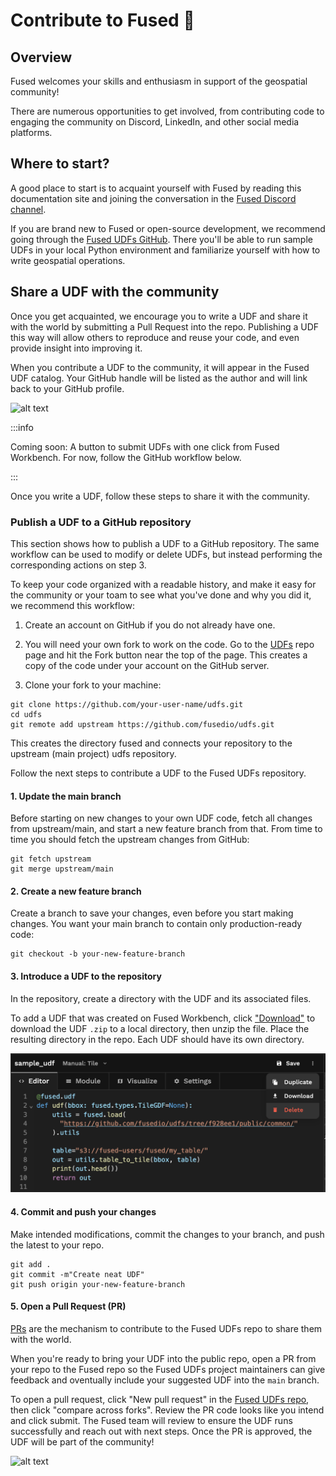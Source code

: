 # Contribute to Fused 🍪 

## Overview

Fused welcomes your skills and enthusiasm in support of the geospatial community!

There are numerous opportunities to get involved, from contributing code to engaging the community on Discord, LinkedIn, and other social media platforms. 

## Where to start?

A good place to start is to acquaint yourself with Fused by reading this documentation site and joining the conversation in the [Fused Discord channel](https://bit.ly/fused-discord).

If you are brand new to Fused or open-source development, we recommend going through the [Fused UDFs GitHub](https://github.com/fusedio/udfs). There you'll be able to run sample UDFs in your local Python environment and familiarize yourself with how to write geospatial operations.

## Share a UDF with the community

Once you get acquainted, we encourage you to write a UDF and share it with the world by submitting a Pull Request into the repo. Publishing a UDF this way will allow others to reproduce and reuse your code, and even provide insight into improving it. 

When you contribute a UDF to the community, it will appear in the Fused UDF catalog. Your GitHub handle will be listed as the author and will link back to your GitHub profile.

![alt text](@site/static/img/contribute2.png)

:::info

Coming soon: A button to submit UDFs with one click from Fused Workbench. For now, follow the GitHub workflow below.

:::

Once you write a UDF, follow these steps to share it with the community.

### Publish a UDF to a GitHub repository

This section shows how to publish a UDF to a GitHub repository. The same workflow can be used to modify or delete UDFs, but instead performing the corresponding actions on step 3. 

To keep your code organized with a readable history, and make it easy for the community or your toam to see what you've done and why you did it, we recommend this workflow:

1. Create an account on GitHub if you do not already have one.

2. You will need your own fork to work on the code. Go to the [UDFs](https://github.com/fusedio/udfs) repo page and hit the Fork button near the top of the page. This creates a copy of the code under your account on the GitHub server.

3. Clone your fork to your machine:

```
git clone https://github.com/your-user-name/udfs.git
cd udfs
git remote add upstream https://github.com/fusedio/udfs.git
```

This creates the directory fused and connects your repository to the upstream (main project) udfs repository.

Follow the next steps to contribute a UDF to the Fused UDFs repository.

#### 1. Update the main branch

Before starting on new changes to your own UDF code, fetch all changes from upstream/main, and start a new feature branch from that. From time to time you should fetch the upstream changes from GitHub: 

```
git fetch upstream
git merge upstream/main
```

#### 2. Create a new feature branch

Create a branch to save your changes, even before you start making changes. You want your main branch to contain only production-ready code:

```
git checkout -b your-new-feature-branch
```

#### 3. Introduce a UDF to the repository

In the repository, create a directory with the UDF and its associated files.

To add a UDF that was created on Fused Workbench, click ["Download"](/workbench/udf-editor/#toolbar) to download the UDF `.zip` to a local directory, then unzip the file. Place the resulting directory in the repo. Each UDF should have its own directory.

![alt text](image.png)

#### 4. Commit and push your changes
Make intended modifications, commit the changes to your branch, and push the latest to your repo.

```
git add .
git commit -m"Create neat UDF"
git push origin your-new-feature-branch
```

#### 5. Open a Pull Request (PR)

[PRs](https://docs.github.com/en/pull-requests/collaborating-with-pull-requests/proposing-changes-to-your-work-with-pull-requests/about-pull-requests) are the mechanism to contribute to the Fused UDFs repo to share them with the world.

When you're ready to bring your UDF into the public repo, open a PR from your repo to the Fused repo so the Fused UDFs project maintainers can give feedback and oventually include your suggested UDF into the `main` branch. 

To open a pull request, click "New pull request" in the [Fused UDFs repo](https://github.com/fusedio/udfs/pulls), then click "compare across forks". Review the PR code looks like you intend and click submit. The Fused team will review to ensure the UDF runs successfully and reach out with next steps. Once the PR is approved, the UDF will be part of the community!

![alt text](@site/static/img/contribute1.png)


